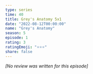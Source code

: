 ```yaml
---
type: series
time: 40
title: Grey's Anatomy 5x1
date: "2022-08-12T00:00:00"
name: "Grey's Anatomy"
season: 5
episode: 1
rating: 3
ratingEmoji: "⭐️⭐️⭐️"
share: false
---
```


_[No review was written for this episode]_
